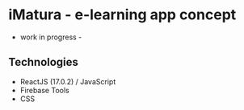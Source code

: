 # iMatura - e-learning app concept
- work in progress -

## Technologies
* ReactJS (17.0.2) / JavaScript
* Firebase Tools
* CSS